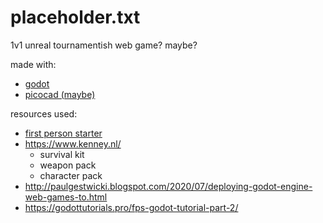 # placeholder.txt
1v1 unreal tournamentish web game? maybe?

made with:
- [godot](https://godotengine.org/)
- [picocad (maybe)](https://johanpeitz.itch.io/picocad)

resources used:
- [first person starter](https://godotengine.org/asset-library/asset/424)
- https://www.kenney.nl/
  - survival kit
  - weapon pack
  - character pack
- http://paulgestwicki.blogspot.com/2020/07/deploying-godot-engine-web-games-to.html
- https://godottutorials.pro/fps-godot-tutorial-part-2/
